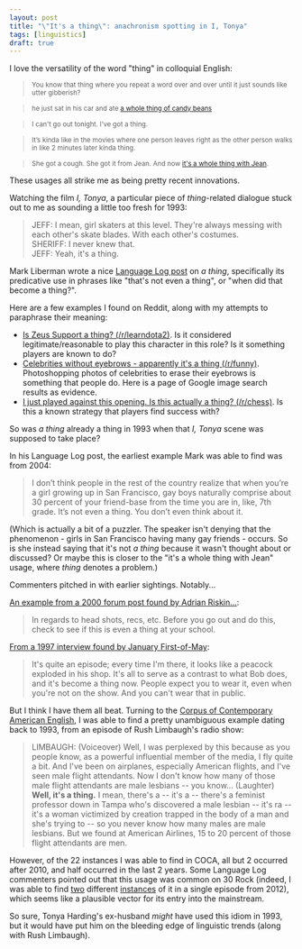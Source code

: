 ```yaml
---
layout: post
title: "\"It's a thing\": anachronism spotting in I, Tonya"
tags: [linguistics]
draft: true
---
```


I love the versatility of the word "thing" in colloquial English:

> <small>You know that thing where you repeat a word over and over until it just sounds like utter gibberish?</small>

> <small>he just sat in his car and ate [a whole thing of candy beans](http://breakalime.tumblr.com/post/19397181974/michael-was-filled-with-self-loathing-if-he-had)</small>

> <small>I can't go out tonight. I've got a thing.</small>

> <small>It’s kinda like in the movies where one person leaves right as the other person walks in like 2 minutes later kinda thing.</small>

> <small>She got a cough. She got it from Jean. And now [it's a whole thing with Jean](https://www.youtube.com/watch?v=6-QG-rFf4po).</small>

These usages all strike me as being pretty recent innovations.

Watching the film <i>I, Tonya</i>, a particular piece of *thing*-related dialogue stuck out to me as sounding a little too fresh for 1993:

> JEFF: I mean, girl skaters at this level. They're always messing with each other's skate blades. With each other's costumes.<br/>
> SHERIFF: I never knew that.<br/>
> JEFF: Yeah, it's a thing.

Mark Liberman wrote a nice [Language Log post](http://languagelog.ldc.upenn.edu/nll/?p=25229) on *a thing*, specifically its predicative use in phrases like "that's not even a thing", or "when did that become a thing?". <!--These usages turn on the existence of a phenomenon, in some sense. Does the thing you're describing really exist? Is this widely recognized as a legitimate thing? -->

Here are a few examples I found on Reddit, along with my attempts to paraphrase their meaning:

- [Is Zeus Support a thing? (/r/learndota2)](https://www.reddit.com/r/learndota2/comments/7fugxy/is_zeus_support_a_thing/). Is it considered legitimate/reasonable to play this character in this role? Is it something players are known to do?
- [Celebrities without eyebrows - apparently it's a thing (/r/funny)](https://www.reddit.com/r/funny/comments/6imjhf/celebrities_without_eyebrows_apparently_its_a/). Photoshopping photos of celebrities to erase their eyebrows is something that people do. Here is a page of Google image search results as evidence.
- [I just played against this opening. Is this actually a thing? (/r/chess)](https://www.reddit.com/r/chess/comments/76rzuu/i_just_played_against_this_opening_is_this/). Is this a known strategy that players find success with?


So was *a thing* already a thing in 1993 when that *I, Tonya* scene was supposed to take place? 

In his Language Log post, the earliest example Mark was able to find was from 2004:

> I don’t think people in the rest of the country realize that when you’re a girl growing up in San Francisco, gay boys naturally comprise about 30 percent of your friend-base from the time you are in, like, 7th grade. It’s not even a thing. You don’t even think about it.

(Which is actually a bit of a puzzler. The speaker isn't denying that the phenomenon - girls in San Francisco having many gay friends - occurs. So is she instead saying that it's not *a thing* because it wasn't thought about or discussed? Or maybe this is closer to the "it's a whole thing with Jean" usage, where *thing* denotes a problem.)

Commenters pitched in with earlier sightings. Notably...

[An example from a 2000 forum post found by Adrian Riskin...](http://languagelog.ldc.upenn.edu/nll/?p=25229#comment-1512127):

> In regards to head shots, recs, etc. Before you go out and do this, check to see if this is even a thing at your school.

[From a 1997 interview found by January First-of-May](http://languagelog.ldc.upenn.edu/nll/?p=25229#comment-1512332):

> It's quite an episode; every time I'm there, it looks like a peacock exploded in his shop. It's all to serve as a contrast to what Bob does, and it's become a thing now. People expect you to wear it, even when you're not on the show. And you can't wear that in public.

But I think I have them all beat. Turning to the [Corpus of Contemporary American English](https://corpus.byu.edu/coca/), I was able to find a pretty unambiguous example dating back to 1993, from an episode of Rush Limbaugh's radio show:

> LIMBAUGH: (Voiceover) Well, I was perplexed by this because as you people know, as a powerful influential member of the media, I fly quite a bit. And I've been on airplanes, especially American flights, and I've seen male flight attendants. Now I don't know how many of those male flight attendants are male lesbians -- you know... (Laughter) **Well, it's a thing.** I mean, there's a -- it's a -- there's a feminist professor down in Tampa who's discovered a male lesbian -- it's ra -- it's a woman victimized by creation trapped in the body of a man and she's trying to -- so you never know how many males are male lesbians. But we found at American Airlines, 15 to 20 percent of those flight attendants are men. 

However, of the 22 instances I was able to find in COCA, all but 2 occurred after 2010, and half occurred in the last 2 years. Some Language Log commenters pointed out that this usage was common on 30 Rock (indeed, I was able to find [two](https://getyarn.io/yarn-clip/49a35a99-1636-4cb9-abda-8872f987026e) different [instances](https://getyarn.io/yarn-clip/3ff4a4ff-8732-4fa5-875e-8ecf2d786df1) of it in a single episode from 2012), which seems like a plausible vector for its entry into the mainstream.

So sure, Tonya Harding's ex-husband *might* have used this idiom in 1993, but it would have put him on the bleeding edge of linguistic trends (along with Rush Limbaugh).
